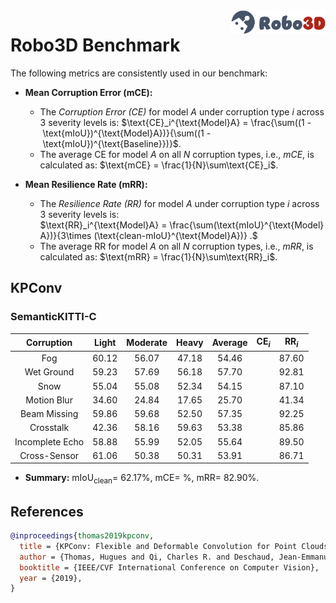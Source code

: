 <img src="../figs/logo2.png" align="right" width="30%">

# Robo3D Benchmark

The following metrics are consistently used in our benchmark:

- **Mean Corruption Error (mCE):**
  - The *Corruption Error (CE)* for model $A$ under corruption type $i$ across 3 severity levels is:
  $\text{CE}_i^{\text{Model}A} = \frac{\sum((1 - \text{mIoU})^{\text{Model}A})}{\sum((1 - \text{mIoU})^{\text{Baseline}})}$.
  - The average CE for model $A$ on all $N$ corruption types, i.e., *mCE*, is calculated as: $\text{mCE} = \frac{1}{N}\sum\text{CE}_i$.
  
- **Mean Resilience Rate (mRR):**
  - The *Resilience Rate (RR)* for model $A$ under corruption type $i$ across 3 severity levels is:
  $\text{RR}_i^{\text{Model}A} = \frac{\sum(\text{mIoU}^{\text{Model}A})}{3\times (\text{clean-mIoU}^{\text{Model}A})} .$
  - The average RR for model $A$ on all $N$ corruption types, i.e., *mRR*, is calculated as: $\text{mRR} = \frac{1}{N}\sum\text{RR}_i$.


## KPConv

### SemanticKITTI-C
| Corruption      | Light | Moderate | Heavy | Average | $\text{CE}_i$ | $\text{RR}_i$ |
| :-------------: | :---: | :------: | :---: | :-----: | :-----------: | :-----------: |
| Fog             | 60.12 | 56.07 | 47.18 | 54.46 | | 87.60 |
| Wet Ground      | 59.23 | 57.69 | 56.18 | 57.70 | | 92.81 |
| Snow            | 55.04 | 55.08 | 52.34 | 54.15 | | 87.10 |
| Motion Blur     | 34.60 | 24.84 | 17.65 | 25.70 | | 41.34 |
| Beam Missing    | 59.86 | 59.68 | 52.50 | 57.35 | | 92.25 |
| Crosstalk       | 42.36 | 58.16 | 59.63 | 53.38 | | 85.86 |
| Incomplete Echo | 58.88 | 55.99 | 52.05 | 55.64 | | 89.50 |
| Cross-Sensor    | 61.06 | 50.38 | 50.31 | 53.91 | | 86.71 |

- **Summary:** $\text{mIoU}_{\text{clean}} =$ 62.17%, $\text{mCE} =$ %, $\text{mRR} =$ 82.90%.


## References

```bib
@inproceedings{thomas2019kpconv,
  title = {KPConv: Flexible and Deformable Convolution for Point Clouds},
  author = {Thomas, Hugues and Qi, Charles R. and Deschaud, Jean-Emmanuel and Marcotegui, Beatriz and Goulette, Fran{\c{c}}ois and Guibas, Leonidas J.},
  booktitle = {IEEE/CVF International Conference on Computer Vision},
  year = {2019},
}
```
